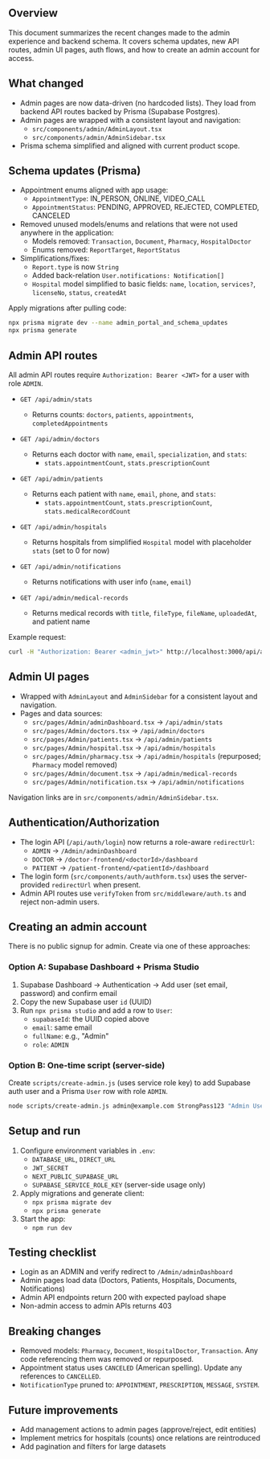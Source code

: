 ## Overview
This document summarizes the recent changes made to the admin experience and backend schema. It covers schema updates, new API routes, admin UI pages, auth flows, and how to create an admin account for access.

## What changed
- Admin pages are now data-driven (no hardcoded lists). They load from backend API routes backed by Prisma (Supabase Postgres).
- Admin pages are wrapped with a consistent layout and navigation:
  - `src/components/admin/AdminLayout.tsx`
  - `src/components/admin/AdminSidebar.tsx`
- Prisma schema simplified and aligned with current product scope.

## Schema updates (Prisma)
- Appointment enums aligned with app usage:
  - `AppointmentType`: IN_PERSON, ONLINE, VIDEO_CALL
  - `AppointmentStatus`: PENDING, APPROVED, REJECTED, COMPLETED, CANCELED
- Removed unused models/enums and relations that were not used anywhere in the application:
  - Models removed: `Transaction`, `Document`, `Pharmacy`, `HospitalDoctor`
  - Enums removed: `ReportTarget`, `ReportStatus`
- Simplifications/fixes:
  - `Report.type` is now `String`
  - Added back-relation `User.notifications: Notification[]`
  - `Hospital` model simplified to basic fields: `name`, `location`, `services?`, `licenseNo`, `status`, `createdAt`

Apply migrations after pulling code:
```bash
npx prisma migrate dev --name admin_portal_and_schema_updates
npx prisma generate
```

## Admin API routes
All admin API routes require `Authorization: Bearer <JWT>` for a user with role `ADMIN`.

- `GET /api/admin/stats`
  - Returns counts: `doctors`, `patients`, `appointments`, `completedAppointments`

- `GET /api/admin/doctors`
  - Returns each doctor with `name`, `email`, `specialization`, and `stats`:
    - `stats.appointmentCount`, `stats.prescriptionCount`

- `GET /api/admin/patients`
  - Returns each patient with `name`, `email`, `phone`, and `stats`:
    - `stats.appointmentCount`, `stats.prescriptionCount`, `stats.medicalRecordCount`

- `GET /api/admin/hospitals`
  - Returns hospitals from simplified `Hospital` model with placeholder `stats` (set to 0 for now)

- `GET /api/admin/notifications`
  - Returns notifications with user info (`name`, `email`)

- `GET /api/admin/medical-records`
  - Returns medical records with `title`, `fileType`, `fileName`, `uploadedAt`, and patient name

Example request:
```bash
curl -H "Authorization: Bearer <admin_jwt>" http://localhost:3000/api/admin/stats
```

## Admin UI pages
- Wrapped with `AdminLayout` and `AdminSidebar` for a consistent layout and navigation.
- Pages and data sources:
  - `src/pages/Admin/adminDashboard.tsx` → `/api/admin/stats`
  - `src/pages/Admin/doctors.tsx` → `/api/admin/doctors`
  - `src/pages/Admin/patients.tsx` → `/api/admin/patients`
  - `src/pages/Admin/hospital.tsx` → `/api/admin/hospitals`
  - `src/pages/Admin/pharmacy.tsx` → `/api/admin/hospitals` (repurposed; `Pharmacy` model removed)
  - `src/pages/Admin/document.tsx` → `/api/admin/medical-records`
  - `src/pages/Admin/notification.tsx` → `/api/admin/notifications`

Navigation links are in `src/components/admin/AdminSidebar.tsx`.

## Authentication/Authorization
- The login API (`/api/auth/login`) now returns a role-aware `redirectUrl`:
  - `ADMIN` → `/Admin/adminDashboard`
  - `DOCTOR` → `/doctor-frontend/<doctorId>/dashboard`
  - `PATIENT` → `/patient-frontend/<patientId>/dashboard`
- The login form (`src/components/auth/authform.tsx`) uses the server-provided `redirectUrl` when present.
- Admin API routes use `verifyToken` from `src/middleware/auth.ts` and reject non-admin users.

## Creating an admin account
There is no public signup for admin. Create via one of these approaches:

### Option A: Supabase Dashboard + Prisma Studio
1. Supabase Dashboard → Authentication → Add user (set email, password) and confirm email
2. Copy the new Supabase user `id` (UUID)
3. Run `npx prisma studio` and add a row to `User`:
   - `supabaseId`: the UUID copied above
   - `email`: same email
   - `fullName`: e.g., "Admin"
   - `role`: `ADMIN`

### Option B: One-time script (server-side)
Create `scripts/create-admin.js` (uses service role key) to add Supabase auth user and a Prisma `User` row with role `ADMIN`.
```bash
node scripts/create-admin.js admin@example.com StrongPass123 "Admin User"
```

## Setup and run
1. Configure environment variables in `.env`:
   - `DATABASE_URL`, `DIRECT_URL`
   - `JWT_SECRET`
   - `NEXT_PUBLIC_SUPABASE_URL`
   - `SUPABASE_SERVICE_ROLE_KEY` (server-side usage only)
2. Apply migrations and generate client:
   - `npx prisma migrate dev`
   - `npx prisma generate`
3. Start the app:
   - `npm run dev`

## Testing checklist
- Login as an ADMIN and verify redirect to `/Admin/adminDashboard`
- Admin pages load data (Doctors, Patients, Hospitals, Documents, Notifications)
- Admin API endpoints return 200 with expected payload shape
- Non-admin access to admin APIs returns 403

## Breaking changes
- Removed models: `Pharmacy`, `Document`, `HospitalDoctor`, `Transaction`. Any code referencing them was removed or repurposed.
- Appointment status uses `CANCELED` (American spelling). Update any references to `CANCELLED`.
- `NotificationType` pruned to: `APPOINTMENT`, `PRESCRIPTION`, `MESSAGE`, `SYSTEM`.

## Future improvements
- Add management actions to admin pages (approve/reject, edit entities)
- Implement metrics for hospitals (counts) once relations are reintroduced
- Add pagination and filters for large datasets

